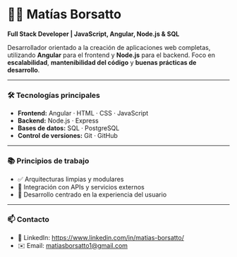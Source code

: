 # 👨‍💻 Matías Borsatto

**Full Stack Developer | JavaScript, Angular, Node.js & SQL**

Desarrollador orientado a la creación de aplicaciones web completas, utilizando **Angular** para el frontend y **Node.js** para el backend. Foco en **escalabilidad**, **mantenibilidad del código** y **buenas prácticas de desarrollo**.

---

### 🛠️ Tecnologías principales

- **Frontend:** Angular · HTML · CSS · JavaScript
- **Backend:** Node.js · Express
- **Bases de datos:** SQL · PostgreSQL
- **Control de versiones:** Git · GitHub

---

### 📚 Principios de trabajo

- ✅ Arquitecturas limpias y modulares  
- 🔗 Integración con APIs y servicios externos  
- 🧠 Desarrollo centrado en la experiencia del usuario

---

### 📫 Contacto

- 💼 LinkedIn: https://www.linkedin.com/in/matias-borsatto/ 
- ✉️ Email: matiasborsatto1@gmail.com
